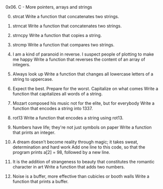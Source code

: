 0x06. C - More pointers, arrays and strings

0. strcat
Write a function that concatenates two strings.

1. strncat
Write a function that concatenates two strings.

2. strncpy
Write a function that copies a string.

3. strcmp
Write a function that compares two strings.

4. I am a kind of paranoid in reverse. I suspect people of plotting to make me happy
Write a function that reverses the content of an array of integers.

5. Always look up
Write a function that changes all lowercase letters of a string to uppercase.

6. Expect the best. Prepare for the worst. Capitalize on what comes
Write a function that capitalizes all words of a string.

7. Mozart composed his music not for the elite, but for everybody
Write a function that encodes a string into 1337.

8. rot13
Write a function that encodes a string using rot13.

9. Numbers have life; they're not just symbols on paper
Write a function that prints an integer.

10. A dream doesn't become reality through magic; it takes sweat, determination and hard work
Add one line to this code, so that the program prints a[2] = 98, followed by a new line.

11. It is the addition of strangeness to beauty that constitutes the romantic character in art
Write a function that adds two numbers.

12. Noise is a buffer, more effective than cubicles or booth walls
Write a function that prints a buffer.
